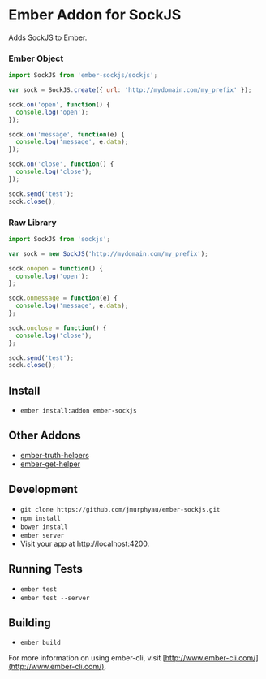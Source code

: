 # Ember Addon for SockJS

Adds SockJS to Ember.

### Ember Object
```js
import SockJS from 'ember-sockjs/sockjs';

var sock = SockJS.create({ url: 'http://mydomain.com/my_prefix' });

sock.on('open', function() {
  console.log('open');
});

sock.on('message', function(e) {
  console.log('message', e.data);
});

sock.on('close', function() {
  console.log('close');
});

sock.send('test');
sock.close();
```

### Raw Library

```js
import SockJS from 'sockjs';

var sock = new SockJS('http://mydomain.com/my_prefix');

sock.onopen = function() {
  console.log('open');
};

sock.onmessage = function(e) {
  console.log('message', e.data);
};

sock.onclose = function() {
  console.log('close');
};

sock.send('test');
sock.close();
```

## Install

* `ember install:addon ember-sockjs`

## Other Addons

* [ember-truth-helpers](https://github.com/jmurphyau/ember-truth-helpers)
* [ember-get-helper](https://github.com/jmurphyau/ember-get-helper)

## Development

* `git clone https://github.com/jmurphyau/ember-sockjs.git`
* `npm install`
* `bower install`
* `ember server`
* Visit your app at http://localhost:4200.

## Running Tests

* `ember test`
* `ember test --server`

## Building

* `ember build`

For more information on using ember-cli, visit [http://www.ember-cli.com/](http://www.ember-cli.com/).
